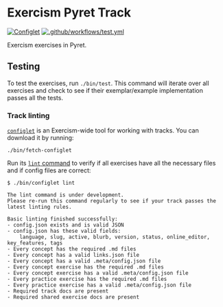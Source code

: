 # Exercism Pyret Track

[![Configlet](https://github.com/exercism/pyret/actions/workflows/configlet.yml/badge.svg)](https://github.com/exercism/pyret/actions/workflows/configlet.yml) [![.github/workflows/test.yml](https://github.com/exercism/pyret/actions/workflows/test.yml/badge.svg)](https://github.com/exercism/pyret/actions/workflows/test.yml)

Exercism exercises in Pyret.

## Testing

To test the exercises, run `./bin/test`.
This command will iterate over all exercises and check to see if their exemplar/example implementation passes all the tests.

### Track linting

[`configlet`](https://exercism.org/docs/building/configlet) is an Exercism-wide tool for working with tracks. You can download it by running:

```shell
./bin/fetch-configlet
```

Run its [`lint` command](https://exercism.org/docs/building/configlet/lint) to verify if all exercises have all the necessary files and if config files are correct:

```shell
$ ./bin/configlet lint

The lint command is under development.
Please re-run this command regularly to see if your track passes the latest linting rules.

Basic linting finished successfully:
- config.json exists and is valid JSON
- config.json has these valid fields:
    language, slug, active, blurb, version, status, online_editor, key_features, tags
- Every concept has the required .md files
- Every concept has a valid links.json file
- Every concept has a valid .meta/config.json file
- Every concept exercise has the required .md files
- Every concept exercise has a valid .meta/config.json file
- Every practice exercise has the required .md files
- Every practice exercise has a valid .meta/config.json file
- Required track docs are present
- Required shared exercise docs are present
```
